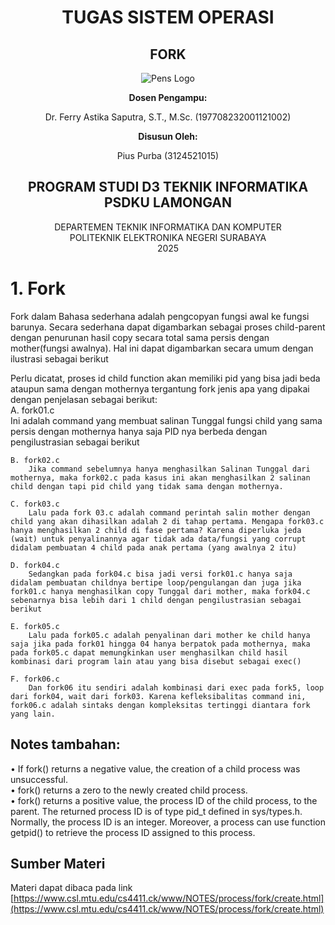 <div align="center">

# TUGAS SISTEM OPERASI

## **FORK**

![Pens Logo](https://belajargiat.id/wp-content/uploads/2020/10/logo-PENS.png)

**Dosen Pengampu:**

Dr. Ferry Astika Saputra, S.T., M.Sc.
(197708232001121002)

**Disusun Oleh:**

Pius Purba (3124521015)

## **PROGRAM STUDI D3 TEKNIK INFORMATIKA PSDKU LAMONGAN**  
DEPARTEMEN TEKNIK INFORMATIKA DAN KOMPUTER  
POLITEKNIK ELEKTRONIKA NEGERI SURABAYA  
2025

</div>

# 1. Fork  
Fork dalam Bahasa sederhana adalah pengcopyan fungsi awal ke fungsi barunya. Secara sederhana dapat digambarkan sebagai proses child-parent dengan penurunan hasil copy secara total sama persis dengan mother(fungsi awalnya). Hal ini dapat digambarkan secara umum dengan ilustrasi sebagai berikut

Perlu dicatat, proses id child function akan memiliki pid yang bisa jadi beda ataupun sama dengan mothernya tergantung fork jenis apa yang dipakai dengan penjelasan sebagai berikut:  
	A. fork01.c  
		Ini adalah command yang membuat salinan Tunggal fungsi child yang sama persis dengan mothernya hanya saja PID nya berbeda dengan pengilustrasian sebagai berikut
	

	B. fork02.c  
		Jika command sebelumnya hanya menghasilkan Salinan Tunggal dari mothernya, maka fork02.c pada kasus ini akan menghasilkan 2 salinan child dengan tapi pid child yang tidak sama dengan mothernya.

	C. fork03.c  
		Lalu pada fork 03.c adalah command perintah salin mother dengan child yang akan dihasilkan adalah 2 di tahap pertama. Mengapa fork03.c hanya menghasilkan 2 child di fase pertama? Karena diperluka jeda (wait) untuk penyalinannya agar tidak ada data/fungsi yang corrupt didalam pembuatan 4 child pada anak pertama (yang awalnya 2 itu)

	D. fork04.c  
		Sedangkan pada fork04.c bisa jadi versi fork01.c hanya saja didalam pembuatan childnya bertipe loop/pengulangan dan juga jika fork01.c hanya menghasilkan copy Tunggal dari mother, maka fork04.c sebenarnya bisa lebih dari 1 child dengan pengilustrasian sebagai berikut

	E. fork05.c  
		Lalu pada fork05.c adalah penyalinan dari mother ke child hanya saja jika pada fork01 hingga 04 hanya berpatok pada mothernya, maka pada fork05.c dapat memungkinkan user menghasilkan child hasil kombinasi dari program lain atau yang bisa disebut sebagai exec()

	F. fork06.c  
		Dan fork06 itu sendiri adalah kombinasi dari exec pada fork5, loop dari fork04, wait dari fork03. Karena kefleksibalitas command ini, fork06.c adalah sintaks dengan kompleksitas tertinggi diantara fork yang lain.  

## Notes tambahan:  
• If fork() returns a negative value, the creation of a child process was unsuccessful.  
• fork() returns a zero to the newly created child process.  
• fork() returns a positive value, the process ID of the child process, to the parent. The returned process ID is of type pid_t defined in sys/types.h. Normally, the process ID is an integer. Moreover, a process can use function getpid() to retrieve the process ID assigned to this process.

## Sumber Materi  
Materi dapat dibaca pada link [https://www.csl.mtu.edu/cs4411.ck/www/NOTES/process/fork/create.html](https://www.csl.mtu.edu/cs4411.ck/www/NOTES/process/fork/create.html)

